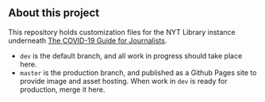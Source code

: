 ## About this project

This repository holds customization files for the NYT Library instance underneath [The COVID-19 Guide for Journalists](https://covid19.ops.guide).

* `dev` is the default branch, and all work in progress should take place here.
* `master` is the production branch, and published as a Github Pages site to provide image and asset hosting. When work in `dev` is ready for production, merge it here.